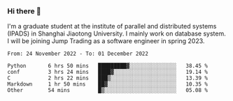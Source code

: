 ### Hi there 👋

I'm a graduate student at the institute of parallel and distributed systems (IPADS) in Shanghai Jiaotong University. I mainly work on database system. I will be joining Jump Trading as a software engineer in spring 2023.

<!--START_SECTION:waka-->

```text
From: 24 November 2022 - To: 01 December 2022

Python       6 hrs 50 mins   █████████▓░░░░░░░░░░░░░░░   38.45 %
conf         3 hrs 24 mins   ████▓░░░░░░░░░░░░░░░░░░░░   19.14 %
C            2 hrs 22 mins   ███▒░░░░░░░░░░░░░░░░░░░░░   13.39 %
Markdown     1 hr 50 mins    ██▓░░░░░░░░░░░░░░░░░░░░░░   10.35 %
Other        54 mins         █▒░░░░░░░░░░░░░░░░░░░░░░░   05.08 %
```

<!--END_SECTION:waka-->

<!--
**yqmmm/yqmmm** is a ✨ _special_ ✨ repository because its `README.md` (this file) appears on your GitHub profile.

Here are some ideas to get you started:

- 🔭 I’m currently working on ...
- 🌱 I’m currently learning ...
- 👯 I’m looking to collaborate on ...
- 🤔 I’m looking for help with ...
- 💬 Ask me about ...
- 📫 How to reach me: ...
- 😄 Pronouns: ...
- ⚡ Fun fact: ...
-->
